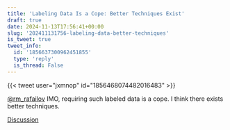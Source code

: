 ```yaml
---
title: 'Labeling Data Is a Cope: Better Techniques Exist'
draft: true
date: 2024-11-13T17:56:41+00:00
slug: '202411131756-labeling-data-better-techniques'
is_tweet: true
tweet_info:
  id: '1856637300962451855'
  type: 'reply'
  is_thread: False
---
```




{{< tweet user="jxmnop" id="1856468074482016483" >}}

[@rm_rafailov](https://x.com/rm_rafailov) IMO, requiring such labeled data is a cope. I think there exists better techniques.

[Discussion](https://x.com/sytelus/status/1856637300962451855)
